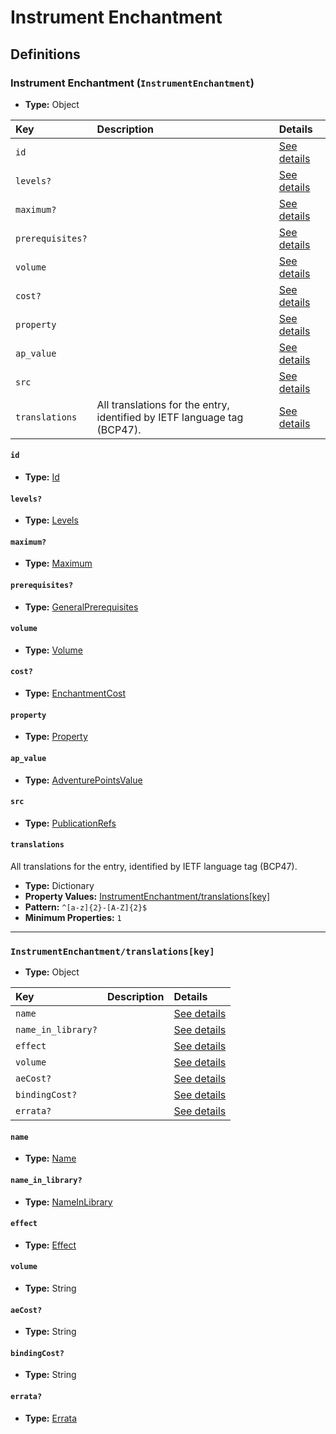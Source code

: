 # Instrument Enchantment

## Definitions

### <a name="InstrumentEnchantment"></a> Instrument Enchantment (`InstrumentEnchantment`)

- **Type:** Object

Key | Description | Details
:-- | :-- | :--
`id` |  | <a href="#InstrumentEnchantment/id">See details</a>
`levels?` |  | <a href="#InstrumentEnchantment/levels">See details</a>
`maximum?` |  | <a href="#InstrumentEnchantment/maximum">See details</a>
`prerequisites?` |  | <a href="#InstrumentEnchantment/prerequisites">See details</a>
`volume` |  | <a href="#InstrumentEnchantment/volume">See details</a>
`cost?` |  | <a href="#InstrumentEnchantment/cost">See details</a>
`property` |  | <a href="#InstrumentEnchantment/property">See details</a>
`ap_value` |  | <a href="#InstrumentEnchantment/ap_value">See details</a>
`src` |  | <a href="#InstrumentEnchantment/src">See details</a>
`translations` | All translations for the entry, identified by IETF language tag (BCP47). | <a href="#InstrumentEnchantment/translations">See details</a>

#### <a name="InstrumentEnchantment/id"></a> `id`

- **Type:** <a href="../_Activatable.md#Id">Id</a>

#### <a name="InstrumentEnchantment/levels"></a> `levels?`

- **Type:** <a href="../_Activatable.md#Levels">Levels</a>

#### <a name="InstrumentEnchantment/maximum"></a> `maximum?`

- **Type:** <a href="../_Activatable.md#Maximum">Maximum</a>

#### <a name="InstrumentEnchantment/prerequisites"></a> `prerequisites?`

- **Type:** <a href="../_Prerequisite.md#GeneralPrerequisites">GeneralPrerequisites</a>

#### <a name="InstrumentEnchantment/volume"></a> `volume`

- **Type:** <a href="../_Activatable.md#Volume">Volume</a>

#### <a name="InstrumentEnchantment/cost"></a> `cost?`

- **Type:** <a href="../_Activatable.md#EnchantmentCost">EnchantmentCost</a>

#### <a name="InstrumentEnchantment/property"></a> `property`

- **Type:** <a href="../_Activatable.md#Property">Property</a>

#### <a name="InstrumentEnchantment/ap_value"></a> `ap_value`

- **Type:** <a href="../_Activatable.md#AdventurePointsValue">AdventurePointsValue</a>

#### <a name="InstrumentEnchantment/src"></a> `src`

- **Type:** <a href="../source/_PublicationRef.md#PublicationRefs">PublicationRefs</a>

#### <a name="InstrumentEnchantment/translations"></a> `translations`

All translations for the entry, identified by IETF language tag (BCP47).

- **Type:** Dictionary
- **Property Values:** <a href="#InstrumentEnchantment/translations[key]">InstrumentEnchantment/translations[key]</a>
- **Pattern:** `^[a-z]{2}-[A-Z]{2}$`
- **Minimum Properties:** `1`

---

### <a name="InstrumentEnchantment/translations[key]"></a> `InstrumentEnchantment/translations[key]`

- **Type:** Object

Key | Description | Details
:-- | :-- | :--
`name` |  | <a href="#InstrumentEnchantment/translations[key]/name">See details</a>
`name_in_library?` |  | <a href="#InstrumentEnchantment/translations[key]/name_in_library">See details</a>
`effect` |  | <a href="#InstrumentEnchantment/translations[key]/effect">See details</a>
`volume` |  | <a href="#InstrumentEnchantment/translations[key]/volume">See details</a>
`aeCost?` |  | <a href="#InstrumentEnchantment/translations[key]/aeCost">See details</a>
`bindingCost?` |  | <a href="#InstrumentEnchantment/translations[key]/bindingCost">See details</a>
`errata?` |  | <a href="#InstrumentEnchantment/translations[key]/errata">See details</a>

#### <a name="InstrumentEnchantment/translations[key]/name"></a> `name`

- **Type:** <a href="../_Activatable.md#Name">Name</a>

#### <a name="InstrumentEnchantment/translations[key]/name_in_library"></a> `name_in_library?`

- **Type:** <a href="../_Activatable.md#NameInLibrary">NameInLibrary</a>

#### <a name="InstrumentEnchantment/translations[key]/effect"></a> `effect`

- **Type:** <a href="../_Activatable.md#Effect">Effect</a>

#### <a name="InstrumentEnchantment/translations[key]/volume"></a> `volume`

- **Type:** String

#### <a name="InstrumentEnchantment/translations[key]/aeCost"></a> `aeCost?`

- **Type:** String

#### <a name="InstrumentEnchantment/translations[key]/bindingCost"></a> `bindingCost?`

- **Type:** String

#### <a name="InstrumentEnchantment/translations[key]/errata"></a> `errata?`

- **Type:** <a href="../source/_Erratum.md#Errata">Errata</a>
